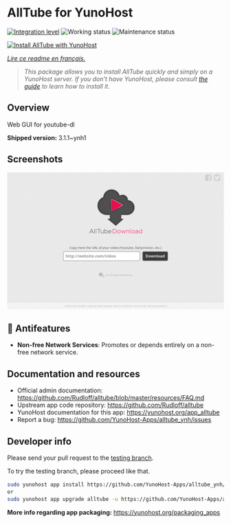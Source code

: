 <!--
N.B.: This README was automatically generated by https://github.com/YunoHost/apps/tree/master/tools/README-generator
It shall NOT be edited by hand.
-->

# AllTube for YunoHost

[![Integration level](https://dash.yunohost.org/integration/alltube.svg)](https://dash.yunohost.org/appci/app/alltube) ![Working status](https://ci-apps.yunohost.org/ci/badges/alltube.status.svg) ![Maintenance status](https://ci-apps.yunohost.org/ci/badges/alltube.maintain.svg)

[![Install AllTube with YunoHost](https://install-app.yunohost.org/install-with-yunohost.svg)](https://install-app.yunohost.org/?app=alltube)

*[Lire ce readme en français.](./README_fr.md)*

> *This package allows you to install AllTube quickly and simply on a YunoHost server.
If you don't have YunoHost, please consult [the guide](https://yunohost.org/#/install) to learn how to install it.*

## Overview

Web GUI for youtube-dl 

**Shipped version:** 3.1.1~ynh1

## Screenshots

![Screenshot of AllTube](./doc/screenshots/screenshot.png)

## :red_circle: Antifeatures

- **Non-free Network Services**: Promotes or depends entirely on a non-free network service.

## Documentation and resources

* Official admin documentation: <https://github.com/Rudloff/alltube/blob/master/resources/FAQ.md>
* Upstream app code repository: <https://github.com/Rudloff/alltube>
* YunoHost documentation for this app: <https://yunohost.org/app_alltube>
* Report a bug: <https://github.com/YunoHost-Apps/alltube_ynh/issues>

## Developer info

Please send your pull request to the [testing branch](https://github.com/YunoHost-Apps/alltube_ynh/tree/testing).

To try the testing branch, please proceed like that.

``` bash
sudo yunohost app install https://github.com/YunoHost-Apps/alltube_ynh/tree/testing --debug
or
sudo yunohost app upgrade alltube -u https://github.com/YunoHost-Apps/alltube_ynh/tree/testing --debug
```

**More info regarding app packaging:** <https://yunohost.org/packaging_apps>
